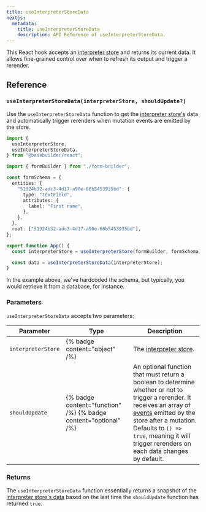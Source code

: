 ```yaml
---
title: useInterpreterStoreData
nextjs:
  metadata:
    title: useInterpreterStoreData
    description: API Reference of useInterpreterStoreData.
---
```


This React hook accepts an [interpreter store](/docs/api/react/use-interpreter-store) and returns its current data. It allows fine-grained control over when to refresh its output and trigger a rerender.

## Reference

### `useInterpreterStoreData(interpreterStore, shouldUpdate?)`

Use the `useInterpreterStoreData` function to get the [interpreter store's](/docs/api/use-interpreter-store) data and automatically trigger rerenders when mutation events are emitted by the store.

```typescript
import {
  useInterpreterStore,
  useInterpreterStoreData,
} from "@basebuilder/react";

import { formBuilder } from "./form-builder";

const formSchema = {
  entities: {
    "51324b32-adc3-4d17-a90e-66b5453935bd": {
      type: "textField",
      attributes: {
        label: "First name",
      },
    },
  },
  root: ["51324b32-adc3-4d17-a90e-66b5453935bd"],
};

export function App() {
  const interpreterStore = useInterpreterStore(formBuilder, formSchema);

  const data = useInterpreterStoreData(interpreterStore);
}
```

In the example above, we've hardcoded the schema, but typically, you would retrieve it from a database, for instance.

### Parameters

`useInterpreterStoreData` accepts two parameters:

| Parameter          | Type                                                            | Description                                                                                                                                                                                                                                                                                                        |
| ------------------ | --------------------------------------------------------------- | ------------------------------------------------------------------------------------------------------------------------------------------------------------------------------------------------------------------------------------------------------------------------------------------------------------------ |
| `interpreterStore` | {% badge content="object" /%}                                   | The [interpreter store](/docs/api/react/use-interpreter-store).                                                                                                                                                                                                                                                    |
| `shouldUpdate`     | {% badge content="function" /%} {% badge content="optional" /%} | An optional function that must return a boolean to determine whether or not to trigger a rerender. It receives an array of [events](/docs/api/create-interpreter-store#events) emitted by the store after a mutation. Defaults to `() => true`, meaning it will trigger rerenders on each data changes by default. |

### Returns

The `useInterpreterStoreData` function essentially returns a snapshot of the [interpreter store's data](/docs/api/create-interpreter-store#data) based on the last time the `shouldUpdate` function has returned `true`.
